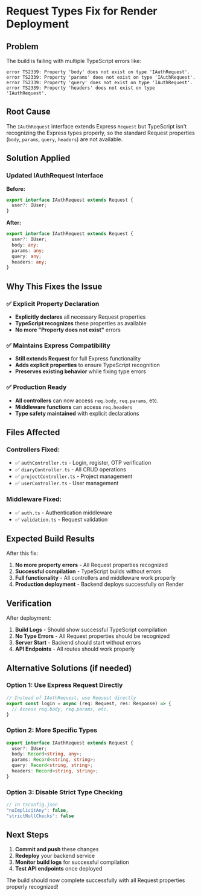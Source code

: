 # Request Types Fix for Render Deployment

## Problem
The build is failing with multiple TypeScript errors like:
```
error TS2339: Property 'body' does not exist on type 'IAuthRequest'.
error TS2339: Property 'params' does not exist on type 'IAuthRequest'.
error TS2339: Property 'query' does not exist on type 'IAuthRequest'.
error TS2339: Property 'headers' does not exist on type 'IAuthRequest'.
```

## Root Cause
The `IAuthRequest` interface extends Express `Request` but TypeScript isn't recognizing the Express types properly, so the standard Request properties (`body`, `params`, `query`, `headers`) are not available.

## Solution Applied

### Updated IAuthRequest Interface
**Before:**
```typescript
export interface IAuthRequest extends Request {
  user?: IUser;
}
```

**After:**
```typescript
export interface IAuthRequest extends Request {
  user?: IUser;
  body: any;
  params: any;
  query: any;
  headers: any;
}
```

## Why This Fixes the Issue

### ✅ Explicit Property Declaration
- **Explicitly declares** all necessary Request properties
- **TypeScript recognizes** these properties as available
- **No more "Property does not exist"** errors

### ✅ Maintains Express Compatibility
- **Still extends Request** for full Express functionality
- **Adds explicit properties** to ensure TypeScript recognition
- **Preserves existing behavior** while fixing type errors

### ✅ Production Ready
- **All controllers** can now access `req.body`, `req.params`, etc.
- **Middleware functions** can access `req.headers`
- **Type safety maintained** with explicit declarations

## Files Affected

### Controllers Fixed:
- ✅ `authController.ts` - Login, register, OTP verification
- ✅ `diaryController.ts` - All CRUD operations
- ✅ `projectController.ts` - Project management
- ✅ `userController.ts` - User management

### Middleware Fixed:
- ✅ `auth.ts` - Authentication middleware
- ✅ `validation.ts` - Request validation

## Expected Build Results

After this fix:
1. **No more property errors** - All Request properties recognized
2. **Successful compilation** - TypeScript builds without errors
3. **Full functionality** - All controllers and middleware work properly
4. **Production deployment** - Backend deploys successfully on Render

## Verification

After deployment:
1. **Build Logs** - Should show successful TypeScript compilation
2. **No Type Errors** - All Request properties should be recognized
3. **Server Start** - Backend should start without errors
4. **API Endpoints** - All routes should work properly

## Alternative Solutions (if needed)

### Option 1: Use Express Request Directly
```typescript
// Instead of IAuthRequest, use Request directly
export const login = async (req: Request, res: Response) => {
  // Access req.body, req.params, etc.
}
```

### Option 2: More Specific Types
```typescript
export interface IAuthRequest extends Request {
  user?: IUser;
  body: Record<string, any>;
  params: Record<string, string>;
  query: Record<string, string>;
  headers: Record<string, string>;
}
```

### Option 3: Disable Strict Type Checking
```typescript
// In tsconfig.json
"noImplicitAny": false,
"strictNullChecks": false
```

## Next Steps

1. **Commit and push** these changes
2. **Redeploy** your backend service
3. **Monitor build logs** for successful compilation
4. **Test API endpoints** once deployed

The build should now complete successfully with all Request properties properly recognized!
